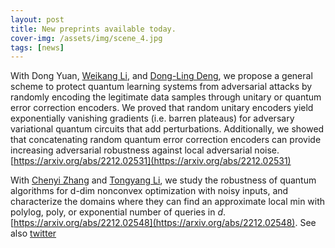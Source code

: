 ```yaml
---
layout: post
title: New preprints available today.
cover-img: /assets/img/scene_4.jpg
tags: [news]
---
```


With Dong Yuan, [Weikang Li](https://lwkjjonak.github.io/), and [Dong-Ling Deng](https://iiis.tsinghua.edu.cn/en/dengdl/), we propose a general scheme to protect quantum learning systems from adversarial attacks by randomly encoding the legitimate data samples through unitary or quantum error correction encoders. We proved that random unitary encoders yield exponentially vanishing gradients (i.e. barren plateaus) for adversary variational quantum circuits that add perturbations. Additionally, we showed that concatenating random quantum error correction encoders can provide increasing adversarial robustness against local adversarial noise. [https://arxiv.org/abs/2212.02531](https://arxiv.org/abs/2212.02531)

With [Chenyi Zhang](https://chenyizhang2000.github.io/) and [Tongyang Li](https://www.tongyangli.com/), we study the robustness of quantum algorithms for d-dim nonconvex optimization with noisy inputs, and characterize the domains where they can find an approximate local min with polylog, poly, or exponential number of queries in $d$. [https://arxiv.org/abs/2212.02548](https://arxiv.org/abs/2212.02548). See also [twitter](https://twitter.com/ChenyiZhang0802/status/1600306198074400768)
